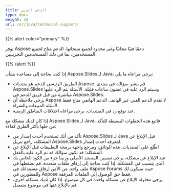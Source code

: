 ```yaml
---
title: الدعم الفني
type: docs
weight: 10
url: /ar/java/technical-support/
---
```


{{% alert color="primary" %}} 

توفر Aspose دعمًا فنيًا مجانيًا وغير محدود لجميع منتجاتها. الدعم متاح لجميع المستخدمين، بما في ذلك المستخدمين التجريبيين.

{{% /alert %}} 

إذا كنت بحاجة إلى مساعدة بشأن Aspose.Slides لـ Java، يرجى مراعاة ما يلي:

- الطريق الرئيسي للدعم هو منتديات Aspose. قم بنشر سؤالك في منتدى Aspose.Slides وسيتم الرد عليه في غضون ساعات قليلة. الأسئلة يتم الرد عليها مباشرة من قبل فريق الدعم في Aspose.Slides.
- يرجى ملاحظة أن Aspose لا تقدم الدعم الفني عبر الهاتف. الدعم الهاتفي متاح فقط لأسئلة المبيعات والشراء.
- عند توقع رد في المنتديات، يرجى مراعاة اختلافات المناطق الزمنية.

إذا كان لديك مشكلة مع Aspose.Slides لـ Java، فاتبع هذه الخطوات البسيطة للتأكد من حلها بأكثر الطرق كفاءة:

- تأكد من أنك تستخدم أحدث إصدار من Aspose.Slides لـ Java قبل الإبلاغ عن المشكلة، راجع تنزيل Aspose.Slides لمعرفة أحدث إصدار.
- اطّلع على المنتديات، هذه الوثائق، ومرجع واجهة برمجة التطبيقات قبل الإبلاغ عن المشكلة؛ قد تكون سؤالك قد تم الرد عليه بالفعل.
- عند الإبلاغ عن مشكلة، يرجى تضمين المستند الأصلي وربما جزء من الكود الخاص بك الذي يتسبب في المشكلة. إذا كنت بحاجة إلى إرفاق ملفات متعددة، قم بضغطها في ملف واحد. من الآمن إرفاق مستنداتك في Aspose.Forums حيث سيكون لك وللمطورين في Aspose فقط حق الوصول إلى الملفات المرفقة.
- يرجى محاولة الإبلاغ عن مشكلة واحدة في كل موضوع. إذا كان لديك مشكلة أخرى، قم بالإبلاغ عنها في موضوع منفصل.